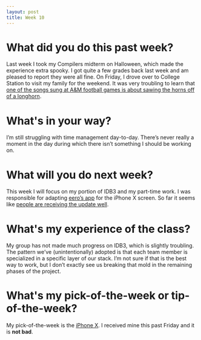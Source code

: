 ```yaml
---
layout: post
title: Week 10
---
```


# What did you do this past week?

Last week I took my Compilers midterm on Halloween, which made the experience extra spooky. I got quite a few grades back last week and am pleased to report they were all fine. On Friday, I drove over to College Station to visit my family for the weekend. It was very troubling to learn that [one of the songs sung at A&M football games is about sawing the horns off of a longhorn](http://www.metrolyrics.com/the-aggie-war-hymn-lyrics-texas-am.html).

# What's in your way?

I’m still struggling with time management day-to-day. There’s never really a moment in the day during which there isn’t something I should be working on.

# What will you do next week?

This week I will focus on my portion of IDB3 and my part-time work. I was responsible for adapting [eero’s app](https://itunes.apple.com/us/app/eero-home-wifi-system/id1023499075?ls=1&mt=8) for the iPhone X screen. So far it seems like [people are receiving the update well](https://www.reddit.com/r/eero/comments/7ajp1w/everything_is_looking_good_on_iphone_x/?st=J9M9A0QD&sh=b42792d6).

# What's my experience of the class?

My group has not made much progress on IDB3, which is slightly troubling. The pattern we’ve (unintentionally) adopted is that each team member is specialized in a specific layer of our stack. I’m not sure if that is the best way to work, but I don’t exactly see us breaking that mold in the remaining phases of the project.

# What's my pick-of-the-week or tip-of-the-week?

My pick-of-the-week is the [iPhone X](https://apple.com/iphone-x). I received mine this past Friday and it is **not bad**.